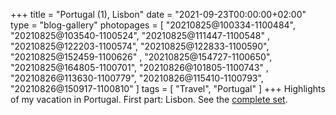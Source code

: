 +++
title             = "Portugal (1), Lisbon"
date              = "2021-09-23T00:00:00+02:00"
type              = "blog-gallery"
photopages        = [ "20210825@100334-1100484", "20210825@103540-1100524", "20210825@111447-1100548"
                    , "20210825@122203-1100574", "20210825@122833-1100590", "20210825@152459-1100626"
                    , "20210825@154727-1100650", "20210825@164805-1100701", "20210826@101805-1100743"
                    , "20210826@113630-1100779", "20210826@115410-1100793", "20210826@150917-1100810" ]
tags              = [ "Travel", "Portugal" ]
+++
Highlights of my vacation in Portugal. First part: Lisbon. See the [complete set](/phototags/lisbon).